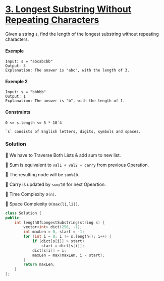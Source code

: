 # [3. Longest Substring Without Repeating Characters](https://leetcode.com/problems/longest-substring-without-repeating-characters/)

Given a string `s`, find the length of the longest substring without repeating characters.

#### Exemple

```
Input: s = "abcabcbb"
Output: 3
Explanation: The answer is "abc", with the length of 3.
```

#### Exemple 2

```
Input: s = "bbbbb"
Output: 1
Explanation: The answer is "b", with the length of 1.
```

#### Constraints

```
0 <= s.length <= 5 * 10ˆ4

`s` consists of English letters, digits, symbols and spaces.
```

### Solution

📌 We have to Traverse Both Lists & add sum to new list.

📌 Sum is equivalent to `val1 + val2 + carry` from previous Operation.

📌 The resulting node will be `sum%10`.

📌 Carry is updated by `sum/10` for next Opeartion.

📌 Time Complexity `O(n)`.

📌 Space Complexity `O(max(l1,l2))`.

```cpp
class Solution {
public:
    int lengthOfLongestSubstring(string s) {
        vector<int> dict(256, -1);
        int maxLen = 0, start = -1;
        for (int i = 0; i != s.length(); i++) {
            if (dict[s[i]] > start)
                start = dict[s[i]];
            dict[s[i]] = i;
            maxLen = max(maxLen, i - start);
        }
        return maxLen;
    }
};
```
